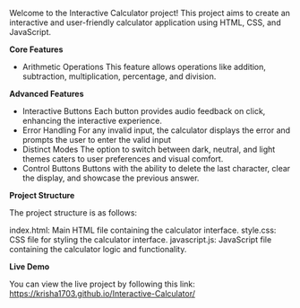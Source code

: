 Welcome to the Interactive Calculator project! This project aims to create an interactive and user-friendly calculator application using HTML, CSS, and JavaScript.

**Core Features**
- Arithmetic Operations
  This feature allows operations like addition, subtraction, multiplication, percentage, and division.
  
**Advanced Features**
- Interactive Buttons
  Each button provides audio feedback on click, enhancing the interactive experience.
- Error Handling
  For any invalid input, the calculator displays the error and prompts the user to enter the valid input
- Distinct Modes
  The option to switch between dark, neutral, and light themes caters to user preferences and visual comfort.
- Control Buttons
  Buttons with the ability to delete the last character, clear the display, and showcase the previous answer.
  
**Project Structure**

The project structure is as follows:

index.html: Main HTML file containing the calculator interface.
style.css: CSS file for styling the calculator interface.
javascript.js: JavaScript file containing the calculator logic and functionality.

**Live Demo**

You can view the live project by following this link: https://krisha1703.github.io/Interactive-Calculator/ 
